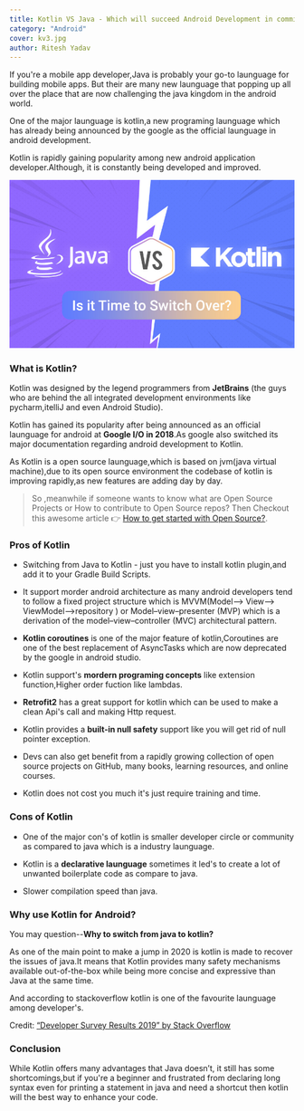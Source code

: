 ```yaml
---
title: Kotlin VS Java - Which will succeed Android Development in comming times?
category: "Android"
cover: kv3.jpg
author: Ritesh Yadav
---
```


If you're a mobile app developer,Java is probably your go-to launguage for building mobile apps.
But their are many new launguage that popping up all over the place that are now challenging the java
kingdom in the android world.

One of the major launguage is kotlin,a new programing launguage which has already being announced by the google as the official launguage in android development.

Kotlin is rapidly gaining popularity among new android application developer.Although, it is constantly being developed and improved. 

![](./kv3.jpg)

### What is Kotlin?

Kotlin was designed by the legend programmers from **JetBrains** (the guys who are behind the all integrated development environments like pycharm,itelliJ and even Android Studio).

Kotlin has gained its popularity after being announced as an official launguage for android at **Google I/O in 2018**.As google also switched its major documentation regarding android development to Kotlin.

As Kotlin is a open source launguage,which is based on jvm(java virtual machine),due to its open source environment the codebase of kotlin is improving rapidly,as new features are adding day by day.

> So ,meanwhile if someone wants to know what are Open Source Projects or How to contribute to Open Source repos? Then Checkout this awesome article 👉 [How to get started with Open Source?](https://www.hackerearth.com/getstarted-opensource/).

### Pros of Kotlin

- Switching from Java to Kotlin - just you have to install kotlin plugin,and add it to your Gradle Build Scripts.

- It support morder android architecture as many android developers tend to follow a fixed project structure which is MVVM(Model--> View--> ViewModel-->repository ) or Model–view–presenter (MVP) which is a derivation of the model–view–controller (MVC) architectural pattern.

- **Kotlin coroutines** is one of the major feature of kotlin,Coroutines are one of the best replacement of AsyncTasks which are now deprecated by the google in android studio.

- Kotlin support's **mordern programing concepts** like extension function,Higher order fuction like lambdas.

- **Retrofit2** has a great support for kotlin which can be used to make a clean Api's call and making Http request.

- Kotlin provides a **built-in null safety** support like you will get rid of null pointer exception.

- Devs can also get benefit from a rapidly growing collection of open source projects on GitHub, many books, learning resources, and online courses.

- Kotlin does not cost you much it's just require training and time.


### Cons of Kotlin

- One of the major con's of kotlin is smaller developer circle or community as compared to java which is a industry launguage.

- Kotlin is a **declarative launguage** sometimes it led's to create a lot of unwanted boilerplate code as compare to java.

- Slower compilation speed than java.


### Why use Kotlin for Android?

You may question--**Why to switch from java to kotlin?**

As one of the main point to make a jump in 2020 is kotlin is made to recover the issues of java.It means that Kotlin provides many safety mechanisms available out-of-the-box while being more concise and expressive than Java at the same time.

And according to stackoverflow kotlin is one of the favourite launguage among developer's.

Credit: [“Developer Survey Results 2019” by Stack Overflow](https://insights.stackoverflow.com/survey/2019)

### Conclusion

While Kotlin offers many advantages that Java doesn’t, it still has some shortcomings,but if you're a beginner and frustrated from declaring long syntax even for printing a statement in java and need a shortcut then kotlin will the best way to enhance your code.














